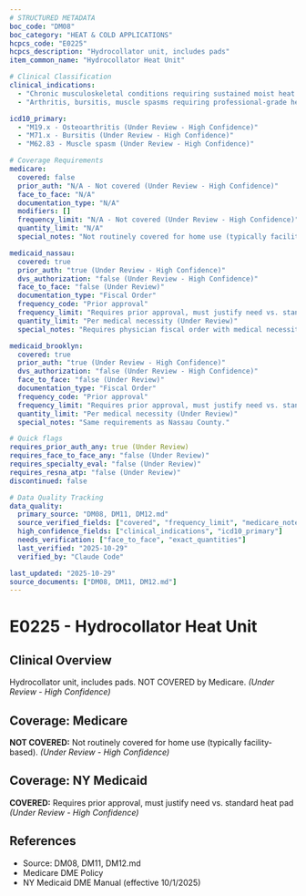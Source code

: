 ```yaml
---
# STRUCTURED METADATA
boc_code: "DM08"
boc_category: "HEAT & COLD APPLICATIONS"
hcpcs_code: "E0225"
hcpcs_description: "Hydrocollator unit, includes pads"
item_common_name: "Hydrocollator Heat Unit"

# Clinical Classification
clinical_indications:
  - "Chronic musculoskeletal conditions requiring sustained moist heat therapy (Under Review)"
  - "Arthritis, bursitis, muscle spasms requiring professional-grade heat (Under Review)"

icd10_primary:
  - "M19.x - Osteoarthritis (Under Review - High Confidence)"
  - "M71.x - Bursitis (Under Review - High Confidence)"
  - "M62.83 - Muscle spasm (Under Review - High Confidence)"

# Coverage Requirements
medicare:
  covered: false
  prior_auth: "N/A - Not covered (Under Review - High Confidence)"
  face_to_face: "N/A"
  documentation_type: "N/A"
  modifiers: []
  frequency_limit: "N/A - Not covered (Under Review - High Confidence)"
  quantity_limit: "N/A"
  special_notes: "Not routinely covered for home use (typically facility-based)."

medicaid_nassau:
  covered: true
  prior_auth: "true (Under Review - High Confidence)"
  dvs_authorization: "false (Under Review - High Confidence)"
  face_to_face: "false (Under Review)"
  documentation_type: "Fiscal Order"
  frequency_code: "Prior approval"
  frequency_limit: "Requires prior approval, must justify need vs. standard heat pad (Under Review - High Confidence)"
  quantity_limit: "Per medical necessity (Under Review)"
  special_notes: "Requires physician fiscal order with medical necessity documentation."

medicaid_brooklyn:
  covered: true
  prior_auth: "true (Under Review - High Confidence)"
  dvs_authorization: "false (Under Review - High Confidence)"
  face_to_face: "false (Under Review)"
  documentation_type: "Fiscal Order"
  frequency_code: "Prior approval"
  frequency_limit: "Requires prior approval, must justify need vs. standard heat pad (Under Review - High Confidence)"
  quantity_limit: "Per medical necessity (Under Review)"
  special_notes: "Same requirements as Nassau County."

# Quick flags
requires_prior_auth_any: true (Under Review)
requires_face_to_face_any: "false (Under Review)"
requires_specialty_eval: "false (Under Review)"
requires_resna_atp: "false (Under Review)"
discontinued: false

# Data Quality Tracking
data_quality:
  primary_source: "DM08, DM11, DM12.md"
  source_verified_fields: ["covered", "frequency_limit", "medicare_notes", "medicaid_notes"]
  high_confidence_fields: ["clinical_indications", "icd10_primary"]
  needs_verification: ["face_to_face", "exact_quantities"]
  last_verified: "2025-10-29"
  verified_by: "Claude Code"

last_updated: "2025-10-29"
source_documents: ["DM08, DM11, DM12.md"]
---
```


# E0225 - Hydrocollator Heat Unit

## Clinical Overview
Hydrocollator unit, includes pads. NOT COVERED by Medicare. *(Under Review - High Confidence)*

## Coverage: Medicare
**NOT COVERED:** Not routinely covered for home use (typically facility-based). *(Under Review - High Confidence)*

## Coverage: NY Medicaid
**COVERED:** Requires prior approval, must justify need vs. standard heat pad *(Under Review - High Confidence)*

## References
- Source: DM08, DM11, DM12.md
- Medicare DME Policy
- NY Medicaid DME Manual (effective 10/1/2025)
